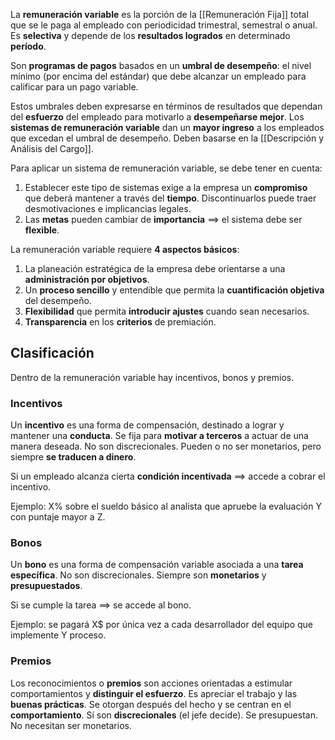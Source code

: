 La **remuneración variable** es la porción de la [[Remuneración Fija]] total que se le paga al empleado con periodicidad trimestral, semestral o anual. Es **selectiva** y depende de los **resultados logrados** en determinado **período**.

Son **programas de pagos** basados en un **umbral de desempeño**: el nivel mínimo (por encima del estándar) que debe alcanzar un empleado para calificar para un pago variable.

Estos umbrales deben expresarse en términos de resultados que dependan del **esfuerzo** del empleado para motivarlo a **desempeñarse mejor**. Los **sistemas de remuneración variable** dan un **mayor ingreso** a los empleados que excedan el umbral de desempeño. Deben basarse en la [[Descripción y Análisis del Cargo]].

Para aplicar un sistema de remuneración variable, se debe tener en cuenta:

1. Establecer este tipo de sistemas exige a la empresa un **compromiso** que deberá mantener a través del **tiempo**. Discontinuarlos puede traer desmotivaciones e implicancias legales.
2. Las **metas** pueden cambiar de **importancia** $\implies$ el sistema debe ser **flexible**.

La remuneración variable requiere **4 aspectos básicos**:

1. La planeación estratégica de la empresa debe orientarse a una **administración por objetivos**.
2. Un **proceso sencillo** y entendible que permita la **cuantificación objetiva** del desempeño.
3. **Flexibilidad** que permita **introducir ajustes** cuando sean necesarios.
4. **Transparencia** en los **criterios** de premiación.

## Clasificación

Dentro de la remuneración variable hay incentivos, bonos y premios.

### Incentivos

Un **incentivo** es una forma de compensación, destinado a lograr y mantener una **conducta**. Se fija para **motivar a terceros** a actuar de una manera deseada. No son discrecionales. Pueden o no ser monetarios, pero siempre **se traducen a dinero**.

Si un empleado alcanza cierta **condición incentivada** $\implies$ accede a cobrar el incentivo.

Ejemplo: X% sobre el sueldo básico al analista que apruebe la evaluación Y con puntaje mayor a Z.

### Bonos

Un **bono** es una forma de compensación variable asociada a una **tarea específica**. No son discrecionales. Siempre son **monetarios** y **presupuestados**.

Si se cumple la tarea $\implies$ se accede al bono. 

Ejemplo: se pagará X$ por única vez a cada desarrollador del equipo que implemente Y proceso.
### Premios

Los reconocimientos o **premios** son acciones orientadas a estimular comportamientos y **distinguir el esfuerzo**. Es apreciar el trabajo y las **buenas prácticas**. Se otorgan después del hecho y se centran en el **comportamiento**. Sí son **discrecionales** (el jefe decide). Se presupuestan. No necesitan ser monetarios.
